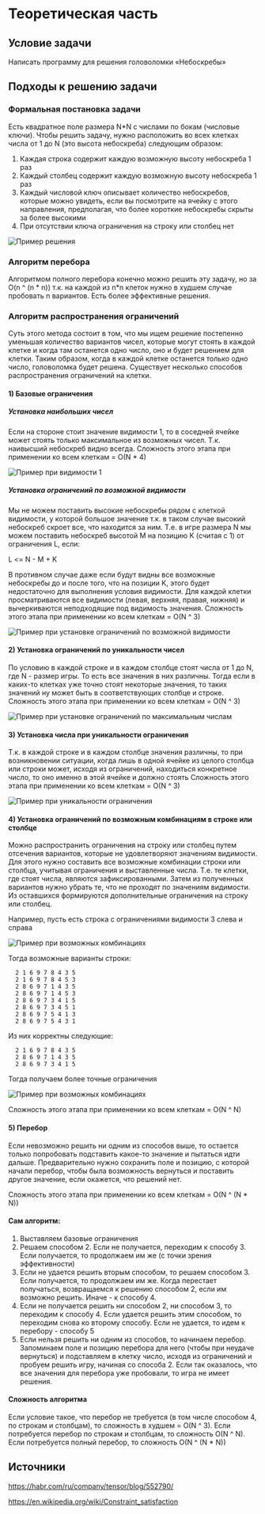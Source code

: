 # Теоретическая часть

## Условие задачи

Написать программу для решения головоломки «Небоскребы»

## Подходы к решению задачи

### Формальная постановка задачи

Есть квадратное поле размера N*N с числами по бокам (числовые ключи). Чтобы решить задачу, нужно расположить во всех
клетках числа от 1 до N (это высота небоскреба)
следующим образом:

1) Каждая строка содержит каждую возможную высоту небоскреба 1 раз
2) Каждый столбец содержит каждую возможную высоту небоскреба 1 раз
3) Каждый числовой ключ описывает количество небоскребов, которые можно увидеть, если вы посмотрите на ячейку с этого
   направления, предполагая, что более короткие небоскребы скрыты за более высокими
4) При отсутствии ключа ограничения на строку или столбец нет

<img src="Images/Example.png" alt="Пример решения"/>

### Алгоритм перебора

Алгоритмом полного перебора конечно можно решить 
эту задачу, но за O(n ^ (n * n)) т.к. на каждой из n*n клеток нужно в худшем случае пробовать n вариантов.
Есть более эффективные решения.

### Алгоритм распространения ограничений

Суть этого метода состоит в том, что мы ищем решение
постепенно уменьшая количество вариантов чисел, которые могут
стоять в каждой клетке и когда там останется одно число, оно и будет
решением для клетки. Таким образом, когда в каждой клетке останется только одно число,
головоломка будет решена.
Существует несколько способов распространения ограничений на клетки.

#### 1) Базовые ограничения

##### Установка наибольших чисел

Если на стороне стоит значение видимости 1, то
в соседней ячейке может стоять только максимальное из 
возможных чисел. Т.к. наивысший небоскреб видно всегда.
Сложность этого этапа при применении ко всем клеткам = O(N * 4)

<img src="Images/base_restrictions_set_highest.png" alt="Пример при видимости 1"/>

##### Установка ограничений по возможной видимости

Мы не можем поставить высокие небоскребы рядом 
с клеткой видимости, у которой большое значение т.к. в таком
случае высокий небоскреб скроет все, что находится за ним.
Т.е. в игре размера N мы можем поставить небоскреб 
высотой M на позицию K (считая с 1) от ограничения L, если:

L <= N - M + K

В противном случае даже если будут видны все возможные небоскребы до и после
того, что на позиции K, этого будет недостаточно для выполнения
условия видимости. Для каждой клетки просматриваются все видимости (левая, верхняя, правая, нижняя)
и вычеркиваются неподходящие под видимость значения.
Сложность этого этапа при применении ко всем клеткам = O(N ^ 3)

<img src="Images/base_restrictions_delete_wrong.png" alt="Пример при установке ограничений по возможной видимости"/>

#### 2) Установка ограничений по уникальности чисел

По условию в каждой строке и в каждом столбце
стоят числа от 1 до N, где N - размер игры.
То есть все значения в них различны. Тогда
если в каких-то клетках уже точно стоят некоторые значения, 
то таких значений ну может быть в соответствующих
столбце и строке.
Сложность этого этапа при применении ко всем клеткам = O(N ^ 3)

<img src="Images/restrictions_row_column.png" alt="Пример при установке ограничений по максимальным числам"/>

#### 3) Установка числа при уникальности ограничения

Т.к. в каждой строке и в каждом столбце значения различны,
то при возникновении ситуации, когда лишь в одной ячейке из
целого столбца или строки может, исходя из ограничений,
находиться конкретное число, то оно именно в этой ячейке и должно стоять
Сложность этого этапа при применении ко всем клеткам = O(N ^ 3)

<img src="Images/restriction_only_one.png" alt="Пример при уникальности ограничения"/>

#### 4) Установка ограничений по возможным комбинациям в строке или столбце

Можно распространить ограничения на строку или столбец
путем отсечения вариантов, которые не удовлетворяют
значениям видимости.
Для этого нужно составить все возможные комбинации строки или столбца,
учитывая ограничения и выставленные числа. Т.е. те клетки, где 
стоят числа, являются зафиксированными. 
Затем из полученных вариантов нужно убрать те, что
не проходят по значениям видимости. Из оставшихся
формируются дополнительные ограничения на строку или столбец.

Например, пусть есть строка с ограничениями видимости 3 слева и справа

<img src="Images/restriction_correct_views_0.png" alt="Пример при возможных комбинациях"/>

Тогда возможные варианты строки:

      2 1 6 9 7 8 4 3 5 
      2 1 6 9 7 8 4 5 3 
      2 8 6 9 7 1 4 3 5 
      2 8 6 9 7 1 4 5 3 
      2 8 6 9 7 3 4 1 5 
      2 8 6 9 7 3 4 5 1 
      2 8 6 9 7 5 4 1 3 
      2 8 6 9 7 5 4 3 1 

Из них корректны следующие:

      2 1 6 9 7 8 4 3 5
      2 8 6 9 7 1 4 3 5
      2 8 6 9 7 3 4 1 5

Тогда получаем более точные ограничения

<img src="Images/restriction_correct_views.png" alt="Пример при возможных комбинациях"/>

Сложность этого этапа при применении ко всем клеткам = O(N ^ N)

#### 5) Перебор

Если невозможно решить ни одним из способов выше,
то остается только попробовать подставить какое-то значение и
пытаться идти дальше. Предварительно нужно сохранить поле
и позицию, с которой начали перебор, чтобы была возможность
вернуться и поставить другое значение, если окажется, что решений нет.

Сложность этого этапа при применении ко всем клеткам = O(N ^ (N * N))

#### Сам алгоритм:

1) Выставляем базовые ограничения
2) Решаем способом 2. Если не получается, переходим к способу 3. Если
получается, то продолжаем им же (с точки зрения эффективности)
3) Если не удается решить вторым способом, то решаем способом 3.
Если получается, то продолжаем им же.
Когда перестает получаться, возвращаемся к решению способом 2, если им возможно решить. Иначе - к способу 4.
4) Если не получается решить ни способом 2, ни способом 3, то переходим к способу 4.
Если удается решить этим способом, то переходим снова ко второму способу.
Если не удается, то идем к перебору - способу 5
5) Если нельзя решить ни одним из способов, то начинаем перебор.
Запоминаем поле и позицию перебора для него (чтобы при неудаче вернуться)
и подставляем в клетку число, исходя из ограничений и пробуем решить игру,
начиная со способа 2. Если так оказалось, что все значения для 
перебора уже пробовали, то игра не имеет решения.

#### Сложность алгоритма

Если условие такое, что перебор не требуется (в том числе способом 4, по строкам и столбцам), то сложность в худшем =
O(N ^ 3).
Если потребуется перебор по строкам и столбцам, то сложность O(N ^ N).
Если потребуется полный перебор, то сложность O(N ^ (N * N))


## Источники

https://habr.com/ru/company/tensor/blog/552790/

https://en.wikipedia.org/wiki/Constraint_satisfaction
